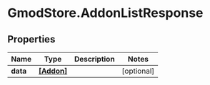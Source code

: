 # GmodStore.AddonListResponse

## Properties

Name | Type | Description | Notes
------------ | ------------- | ------------- | -------------
**data** | [**[Addon]**](Addon.md) |  | [optional] 


